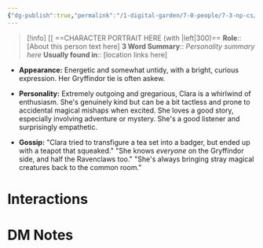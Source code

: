 ```yaml
---
{"dg-publish":true,"permalink":"/1-digital-garden/7-0-people/7-3-np-cs/clara-finch/","tags":["#person","hogwarts","student","gryffindor"]}
---
```


>[!info] 
>[[ ==CHARACTER PORTRAIT HERE (with |left|300)==
>**Role**:: [About this person text here]
>**3 Word Summary**:: *Personality summary here*
>**Usually found in**:: [location links here]

- **Appearance:** Energetic and somewhat untidy, with a bright, curious expression. Her Gryffindor tie is often askew.
    
- **Personality:** Extremely outgoing and gregarious, Clara is a whirlwind of enthusiasm. She's genuinely kind but can be a bit tactless and prone to accidental magical mishaps when excited. She loves a good story, especially involving adventure or mystery. She's a good listener and surprisingly empathetic.
    
- **Gossip:** "Clara tried to transfigure a tea set into a badger, but ended up with a teapot that squeaked." "She knows _everyone_ on the Gryffindor side, and half the Ravenclaws too." "She's always bringing stray magical creatures back to the common room."


# Interactions


# DM Notes



